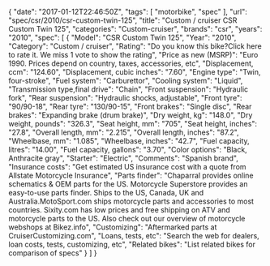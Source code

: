 {
    "date": "2017-01-12T22:46:50Z",
    "tags": [
        "motorbike",
        "spec"
    ],
    "url": "spec\/csr\/2010\/csr-custom-twin-125",
    "title": "Custom \/ cruiser CSR Custom Twin 125",
    "categories": "Custom-cruiser",
    "brands": "csr",
    "years": "2010",
    "spec": [
        {
            "Model": "CSR Custom Twin 125",
            "Year": "2010",
            "Category": "Custom \/ cruiser",
            "Rating": "Do you know this bike?Click here to rate it. We miss 1 vote to show the rating",
            "Price as new (MSRP)": "Euro 1990.  Prices depend on country, taxes, accessories, etc",
            "Displacement, ccm": "124.60",
            "Displacement, cubic inches": "7.60",
            "Engine type": "Twin, four-stroke",
            "Fuel system": "Carburettor",
            "Cooling system": "Liquid",
            "Transmission type,final drive": "Chain",
            "Front suspension": "Hydraulic fork",
            "Rear suspension": "Hydraulic shocks, adjustable",
            "Front tyre": "90\/90-18",
            "Rear tyre": "130\/90-15",
            "Front brakes": "Single disc",
            "Rear brakes": "Expanding brake (drum brake)",
            "Dry weight, kg": "148.0",
            "Dry weight, pounds": "326.3",
            "Seat height, mm": "705",
            "Seat height, inches": "27.8",
            "Overall length, mm": "2.215",
            "Overall length, inches": "87.2",
            "Wheelbase, mm": "1.085",
            "Wheelbase, inches": "42.7",
            "Fuel capacity, litres": "14.00",
            "Fuel capacity, gallons": "3.70",
            "Color options": "Black, Anthracite gray",
            "Starter": "Electric",
            "Comments": "Spanish brand",
            "Insurance costs": "Get estimated US insurance cost with a quote from Allstate Motorcycle Insurance",
            "Parts finder": "Chaparral provides online schematics & OEM parts for the US.   Motorcycle Superstore provides an easy-to-use parts finder. Ships to the US, Canada, UK and Australia.MotoSport.com ships motorcycle parts and accessories to most countries.    Sixity.com has low prices and free shipping on ATV and motorcycle parts to the US. Also check out our overview of motorcycle webshops at Bikez.info",
            "Customizing": "Aftermarked parts at CruiserCustomizing.com",
            "Loans, tests, etc": "Search the web for dealers, loan costs, tests, customizing, etc",
            "Related bikes": "List related bikes for comparison of specs"
        }
    ]
}